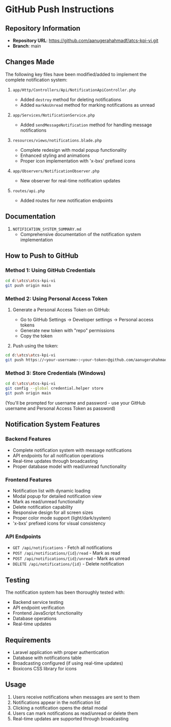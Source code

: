 # GitHub Push Instructions

## Repository Information
- **Repository URL**: https://github.com/aanugerahahmadf/atcs-kpi-vi.git
- **Branch**: main

## Changes Made
The following key files have been modified/added to implement the complete notification system:

1. `app/Http/Controllers/Api/NotificationApiController.php`
   - Added `destroy` method for deleting notifications
   - Added `markAsUnread` method for marking notifications as unread

2. `app/Services/NotificationService.php`
   - Added `sendMessageNotification` method for handling message notifications

3. `resources/views/notifications.blade.php`
   - Complete redesign with modal popup functionality
   - Enhanced styling and animations
   - Proper icon implementation with 'x-bxs' prefixed icons

4. `app/Observers/NotificationObserver.php`
   - New observer for real-time notification updates

5. `routes/api.php`
   - Added routes for new notification endpoints

## Documentation
1. `NOTIFICATION_SYSTEM_SUMMARY.md`
   - Comprehensive documentation of the notification system implementation

## How to Push to GitHub

### Method 1: Using GitHub Credentials
```bash
cd d:\atcs\atcs-kpi-vi
git push origin main
```

### Method 2: Using Personal Access Token
1. Generate a Personal Access Token on GitHub:
   - Go to GitHub Settings → Developer settings → Personal access tokens
   - Generate new token with "repo" permissions
   - Copy the token

2. Push using the token:
```bash
cd d:\atcs\atcs-kpi-vi
git push https://<your-username>:<your-token>@github.com/aanugerahahmadf/atcs-kpi-vi.git main
```

### Method 3: Store Credentials (Windows)
```bash
cd d:\atcs\atcs-kpi-vi
git config --global credential.helper store
git push origin main
```
(You'll be prompted for username and password - use your GitHub username and Personal Access Token as password)

## Notification System Features

### Backend Features
- Complete notification system with message notifications
- API endpoints for all notification operations
- Real-time updates through broadcasting
- Proper database model with read/unread functionality

### Frontend Features
- Notification list with dynamic loading
- Modal popup for detailed notification view
- Mark as read/unread functionality
- Delete notification capability
- Responsive design for all screen sizes
- Proper color mode support (light/dark/system)
- 'x-bxs' prefixed icons for visual consistency

### API Endpoints
- `GET /api/notifications` - Fetch all notifications
- `POST /api/notifications/{id}/read` - Mark as read
- `POST /api/notifications/{id}/unread` - Mark as unread
- `DELETE /api/notifications/{id}` - Delete notification

## Testing
The notification system has been thoroughly tested with:
- Backend service testing
- API endpoint verification
- Frontend JavaScript functionality
- Database operations
- Real-time updates

## Requirements
- Laravel application with proper authentication
- Database with notifications table
- Broadcasting configured (if using real-time updates)
- Boxicons CSS library for icons

## Usage
1. Users receive notifications when messages are sent to them
2. Notifications appear in the notification list
3. Clicking a notification opens the detail modal
4. Users can mark notifications as read/unread or delete them
5. Real-time updates are supported through broadcasting